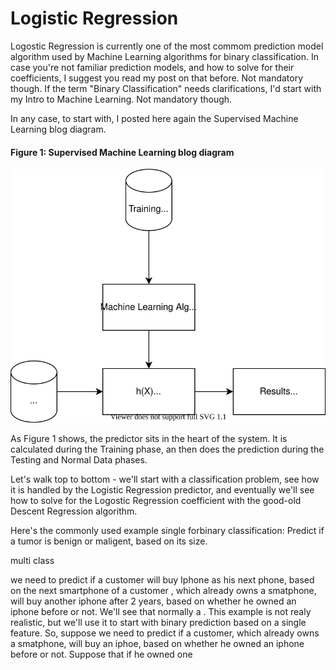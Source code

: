 # Logistic Regression

Logostic Regression is currently one of the most commom prediction model algorithm used by Machine Learning algorithms for binary classification. In case you're not familiar prediction models, and how to solve for their coefficients, I suggest you read my post on that before. Not mandatory though. If the term "Binary Classification" needs clarifications, I'd start with my Intro to Machine Learning. Not mandatory though.

In any case, to start with, I posted here again the Supervised Machine Learning blog diagram.

#### Figure 1: Supervised Machine Learning blog diagram

![Supervised learning outlines](../assets/images/supervised/outlines-of-machine-learning-system-model.svg)

As Figure 1 shows, the predictor sits in the heart of the system. It is calculated during the Training phase, an then does the prediction during the Testing and Normal Data phases.

Let's walk top to bottom - we'll start with a classification problem, see how it is handled by the Logistic Regression predictor, and eventually we'll see how to solve for the Logostic Regression coefficient with the good-old Descent Regression algorithm.


Here's the commonly used example single forbinary classification: Predict if a tumor is benign or maligent, based on its size. 


multi class



we need to predict if a customer will buy Iphone as his next phone, based on the next smartphone of a customer , which already owns a smatphone,  will buy another iphone after 2 years, based on whether he owned an iphone before or not. We'll see that normally a 
. This example is not realy realistic, but we'll use it to start with binary prediction based on a single feature. So, suppose we need to predict if a customer, which already owns a smatphone,  will buy an iphoe, based on whether he owned an iphone before or not. Suppose  that if he owned one 

